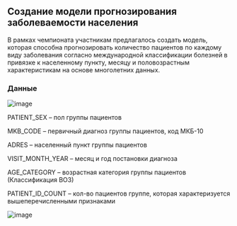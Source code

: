 ## Создание модели прогнозирования заболеваемости населения

В рамках чемпионата участникам предлагалось создать модель, которая способна прогнозировать количество пациентов по каждому виду заболевания согласно международной классификации болезней в привязке к населенному пункту, месяцу и половозрастным характеристикам на основе многолетних данных.

### Данные

![image](https://user-images.githubusercontent.com/91266802/187090527-1e6b0fda-8133-4cd8-8d55-d69c35080318.png)

PATIENT_SEX – пол группы пациентов

MKB_CODE – первичный диагноз группы пациентов, код МКБ-10

ADRES – населенный пункт группы пациентов

VISIT_MONTH_YEAR – месяц и год постановки диагноза

AGE_CATEGORY – возрастная категория группы пациентов (Классификация ВОЗ)

PATIENT_ID_COUNT – кол-во пациентов группе, которая характеризуется вышеперечисленными признаками


![image](https://user-images.githubusercontent.com/91266802/187090404-d7055ada-b5c7-43df-8cf5-da33cc4e66ae.png)

